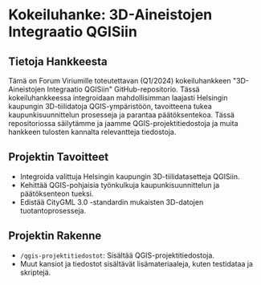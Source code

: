 # Kokeiluhanke: 3D-Aineistojen Integraatio QGISiin

## Tietoja Hankkeesta
Tämä on Forum Viriumille toteutettavan (Q1/2024) kokeiluhankkeen "3D-Aineistojen Integraatio QGISiin" GitHub-repositorio. Tässä kokeiluhankkeessa integroidaan mahdollisimman laajasti Helsingin kaupungin 3D-tiilidatoja QGIS-ympäristöön, tavoitteena tukea kaupunkisuunnittelun prosesseja ja parantaa päätöksentekoa. Tässä repositoriossa säilytämme ja jaamme QGIS-projektitiedostoja ja muita hankkeen tulosten kannalta relevantteja tiedostoja.

## Projektin Tavoitteet
- Integroida valittuja Helsingin kaupungin 3D-tiilidatasetteja QGISiin.
- Kehittää QGIS-pohjaisia työnkulkuja kaupunkisuunnittelun ja päätöksenteon tueksi.
- Edistää CityGML 3.0 -standardin mukaisten 3D-datojen tuotantoprosesseja.

## Projektin Rakenne
- `/qgis-projektitiedostot`: Sisältää QGIS-projektitiedostoja.
- Muut kansiot ja tiedostot sisältävät lisämateriaaleja, kuten testidataa ja skriptejä.

